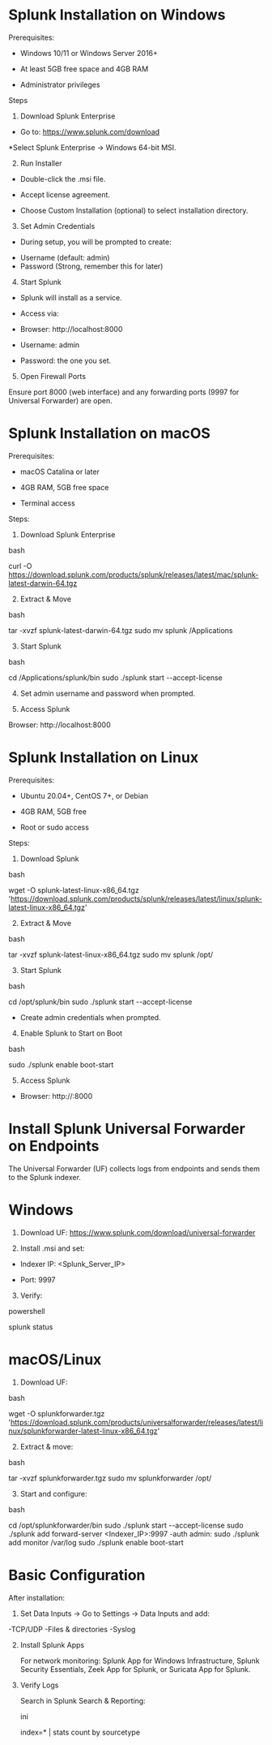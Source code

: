 # Splunk Installation on Windows

Prerequisites:

- Windows 10/11 or Windows Server 2016+

- At least 5GB free space and 4GB RAM

- Administrator privileges

Steps

1. Download Splunk Enterprise

* Go to: https://www.splunk.com/download

*Select Splunk Enterprise → Windows 64-bit MSI.

2. Run Installer

* Double-click the .msi file.

* Accept license agreement.

* Choose Custom Installation (optional) to select installation directory.

3. Set Admin Credentials

* During setup, you will be prompted to create:

 - Username (default: admin)
 - Password (Strong, remember this for later)

4. Start Splunk

* Splunk will install as a service.

* Access via:

 - Browser: http://localhost:8000

 - Username: admin

 - Password: the one you set.

5. Open Firewall Ports

Ensure port 8000 (web interface) and any forwarding ports (9997 for Universal Forwarder) are open.

# Splunk Installation on macOS

Prerequisites: 

- macOS Catalina or later

- 4GB RAM, 5GB free space

- Terminal access

Steps: 

1. Download Splunk Enterprise

bash

curl -O https://download.splunk.com/products/splunk/releases/latest/mac/splunk-latest-darwin-64.tgz

2. Extract & Move

bash

tar -xvzf splunk-latest-darwin-64.tgz
sudo mv splunk /Applications

3. Start Splunk

bash

cd /Applications/splunk/bin
sudo ./splunk start --accept-license

4. Set admin username and password when prompted.

2. Access Splunk

Browser: http://localhost:8000

# Splunk Installation on Linux

Prerequisites: 
- Ubuntu 20.04+, CentOS 7+, or Debian

- 4GB RAM, 5GB free

- Root or sudo access

Steps:
1. Download Splunk

bash

wget -O splunk-latest-linux-x86_64.tgz 'https://download.splunk.com/products/splunk/releases/latest/linux/splunk-latest-linux-x86_64.tgz'

2. Extract & Move

bash

tar -xvzf splunk-latest-linux-x86_64.tgz
sudo mv splunk /opt/

3. Start Splunk

bash

cd /opt/splunk/bin
sudo ./splunk start --accept-license

* Create admin credentials when prompted.

4. Enable Splunk to Start on Boot

bash

sudo ./splunk enable boot-start

5. Access Splunk

- Browser: http://<server-ip>:8000

# Install Splunk Universal Forwarder on Endpoints

The Universal Forwarder (UF) collects logs from endpoints and sends them to the Splunk indexer.

# Windows

1. Download UF: https://www.splunk.com/download/universal-forwarder

2. Install .msi and set:

 - Indexer IP: <Splunk_Server_IP>

- Port: 9997

3. Verify:

powershell

splunk status

# macOS/Linux

1. Download UF:

bash

wget -O splunkforwarder.tgz 'https://download.splunk.com/products/universalforwarder/releases/latest/linux/splunkforwarder-latest-linux-x86_64.tgz'

2. Extract & move:

bash

tar -xvzf splunkforwarder.tgz
sudo mv splunkforwarder /opt/

3. Start and configure:

bash

cd /opt/splunkforwarder/bin
sudo ./splunk start --accept-license
sudo ./splunk add forward-server <Indexer_IP>:9997 -auth admin:<password>
sudo ./splunk add monitor /var/log
sudo ./splunk enable boot-start


# Basic Configuration
After installation:

1. Set Data Inputs → Go to Settings → Data Inputs and add:

  -TCP/UDP
  -Files & directories
  -Syslog

2. Install Splunk Apps

   For network monitoring: Splunk App for Windows Infrastructure, Splunk Security Essentials, Zeek App for Splunk, or Suricata App for Splunk.

3. Verify Logs

   Search in Splunk Search & Reporting:

   ini

   index=* | stats count by sourcetype

